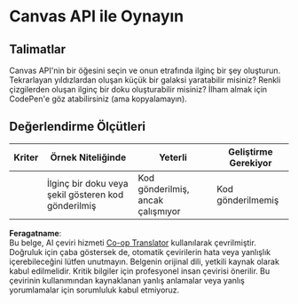 <!--
CO_OP_TRANSLATOR_METADATA:
{
  "original_hash": "ca1cf78a4c60df77ab32a154ec024d7f",
  "translation_date": "2025-08-25T22:20:55+00:00",
  "source_file": "6-space-game/2-drawing-to-canvas/assignment.md",
  "language_code": "tr"
}
-->
# Canvas API ile Oynayın

## Talimatlar

Canvas API'nin bir öğesini seçin ve onun etrafında ilginç bir şey oluşturun. Tekrarlayan yıldızlardan oluşan küçük bir galaksi yaratabilir misiniz? Renkli çizgilerden oluşan ilginç bir doku oluşturabilir misiniz? İlham almak için CodePen'e göz atabilirsiniz (ama kopyalamayın).

## Değerlendirme Ölçütleri

| Kriter   | Örnek Niteliğinde                                       | Yeterli                          | Geliştirme Gerekiyor |
| -------- | ------------------------------------------------------- | --------------------------------- | -------------------- |
|          | İlginç bir doku veya şekil gösteren kod gönderilmiş     | Kod gönderilmiş, ancak çalışmıyor | Kod gönderilmemiş    |

**Feragatname**:  
Bu belge, AI çeviri hizmeti [Co-op Translator](https://github.com/Azure/co-op-translator) kullanılarak çevrilmiştir. Doğruluk için çaba göstersek de, otomatik çevirilerin hata veya yanlışlık içerebileceğini lütfen unutmayın. Belgenin orijinal dili, yetkili kaynak olarak kabul edilmelidir. Kritik bilgiler için profesyonel insan çevirisi önerilir. Bu çevirinin kullanımından kaynaklanan yanlış anlamalar veya yanlış yorumlamalar için sorumluluk kabul etmiyoruz.